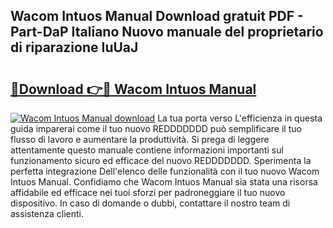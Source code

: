 ## Wacom Intuos Manual Download gratuit PDF - Part-DaP Italiano Nuovo manuale del proprietario di riparazione IuUaJ

# <h2><a href="http://dfft5r7.blite.top/?on=Wacom+Intuos+Manual">🔗Download 👉🔴 Wacom Intuos Manual</a></h2>

[![Wacom Intuos Manual download](https://i.imgur.com/lujVjoI.png)](http://dfft5r7.blite.top/?on=Wacom+Intuos+Manual)
La tua porta verso L'efficienza in questa guida imparerai come il tuo nuovo REDDDDDDD può semplificare il tuo flusso di lavoro e aumentare la produttività. Si prega di leggere attentamente questo manuale contiene informazioni importanti sul funzionamento sicuro ed efficace del nuovo REDDDDDDD. Sperimenta la perfetta integrazione Dell'elenco delle funzionalità con il tuo nuovo Wacom Intuos Manual. Confidiamo che Wacom Intuos Manual sia stata una risorsa affidabile ed efficace nei tuoi sforzi per padroneggiare il tuo nuovo dispositivo. In caso di domande o dubbi, contattare il nostro team di assistenza clienti.
